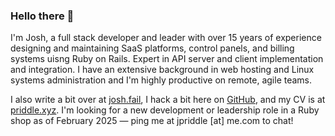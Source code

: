### Hello there 👋

I'm Josh, a full stack developer and leader with over 15 years of experience designing and maintaining SaaS platforms, control panels, and billing systems uisng Ruby on Rails. Expert in API server and client implementation and integration. I have an extensive background in web hosting and Linux systems administration and I'm highly productive on remote, agile teams.

I also write a bit over at [josh.fail][1], I hack a bit here on [GitHub][2], and my CV is at [priddle.xyz][3]. I'm looking for a new development or leadership role in a Ruby shop as of February 2025 — ping me at jpriddle \[at\] me.com to chat!

[1]: https://josh.fail/
[2]: https://github.com/itspriddle
[3]: https://priddle.xyz/

<!--
**itspriddle/itspriddle** is a ✨ _special_ ✨ repository because its `README.md` (this file) appears on your GitHub profile.

Here are some ideas to get you started:

- 🔭 I’m currently working on ...
- 🌱 I’m currently learning ...
- 👯 I’m looking to collaborate on ...
- 🤔 I’m looking for help with ...
- 💬 Ask me about ...
- 📫 How to reach me: ...
- 😄 Pronouns: ...
- ⚡ Fun fact: ...
-->
